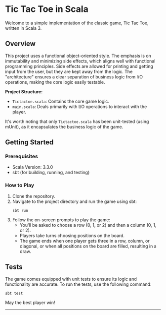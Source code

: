 # Tic Tac Toe in Scala

Welcome to a simple implementation of the classic game, Tic Tac Toe, written in Scala 3.

## Overview

This project uses a functional object-oriented style. The emphasis is on immutability and minimizing side effects, which aligns well with functional programming principles. Side effects are allowed for printing and getting input from the user, but they are kept away from the logic. The "architecture" ensures a clear separation of business logic from I/O operations, making the core logic easily testable.

**Project Structure:**
- `Tictactoe.scala`: Contains the core game logic.
- `main.scala`: Deals primarily with I/O operations to interact with the player.

It's worth noting that only `Tictactoe.scala` has been unit-tested (using mUnit), as it encapsulates the business logic of the game.

## Getting Started

### Prerequisites

- Scala Version: 3.3.0
- sbt (for building, running, and testing)

### How to Play

1. Clone the repository.
2. Navigate to the project directory and run the game using sbt:
    ```
    sbt run
    ```
3. Follow the on-screen prompts to play the game:
    - You'll be asked to choose a row (0, 1, or 2) and then a column (0, 1, or 2).
    - Players take turns choosing positions on the board.
    - The game ends when one player gets three in a row, column, or diagonal, or when all positions on the board are filled, resulting in a draw.

## Tests

The game comes equipped with unit tests to ensure its logic and functionality are accurate. To run the tests, use the following command:

```
sbt test
```

May the best player win!

---